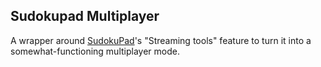 ## Sudokupad Multiplayer

A wrapper around [SudokuPad](https://sudokupad.app/)'s "Streaming tools" feature to turn it into a somewhat-functioning multiplayer mode.